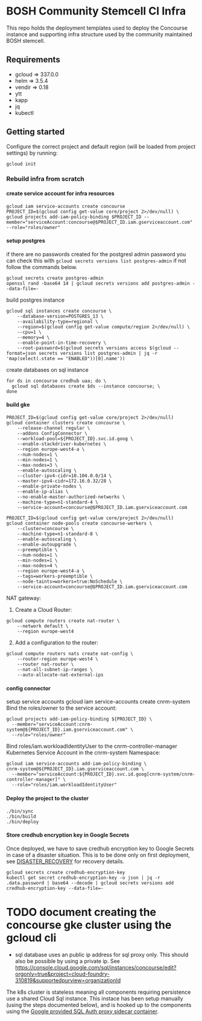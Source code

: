 # BOSH Community Stemcell CI Infra

This repo holds the deployment templates used to deploy the Concourse instance
and supporting infra structure used by the community maintained BOSH stemcell.

## Requirements
- gcloud => 337.0.0
- helm => 3.5.4
- vendir => 0.18
- ytt
- kapp
- jq
- kubectl

## Getting started

Configure the correct project and default region (will be loaded from project settings) by running:
```
gcloud init
```

### Rebuild infra from scratch

#### create service account for infra resources
```
gcloud iam service-accounts create concourse
PROJECT_ID=$(gcloud config get-value core/project 2>/dev/null) \
gcloud projects add-iam-policy-binding $PROJECT_ID --member="serviceAccount:concourse@$PROJECT_ID.iam.gserviceaccount.com" --role="roles/owner"
```

#### setup postgres
if there are no passwords created for the postgresl admin password
you can check this with `gcloud secrets versions list postgres-admin` if not follow the commands below.
```
gcloud secrets create postgres-admin
openssl rand -base64 14 | gcloud secrets versions add postgres-admin --data-file=-
```

build postgres instance

```
gcloud sql instances create concourse \
    --database-version=POSTGRES_13 \
    --availability-type=regional \
    --region=$(gcloud config get-value compute/region 2>/dev/null) \
    --cpu=1 \
    --memory=4 \
    --enable-point-in-time-recovery \
    --root-password=$(gcloud secrets versions access $(gcloud --format=json secrets versions list postgres-admin | jq -r 'map(select(.state == "ENABLED"))[0].name'))
```

create databases on sql instance
```
for ds in concourse credhub uaa; do \
  gcloud sql databases create $ds --instance concourse; \
done
```

#### build gke
```
PROJECT_ID=$(gcloud config get-value core/project 2>/dev/null)
gcloud container clusters create concourse \
    --release-channel regular \
    --addons ConfigConnector \
    --workload-pool=${PROJECT_ID}.svc.id.goog \
    --enable-stackdriver-kubernetes \
    --region europe-west4-a \
    --num-nodes=1 \
    --min-nodes=1 \
    --max-nodes=3 \
    --enable-autoscaling \
    --cluster-ipv4-cidr=10.104.0.0/14 \
    --master-ipv4-cidr=172.16.0.32/28 \
    --enable-private-nodes \
    --enable-ip-alias \
    --no-enable-master-authorized-networks \
    --machine-type=n1-standard-4 \
    --service-account=concourse@$PROJECT_ID.iam.gserviceaccount.com
```

```
PROJECT_ID=$(gcloud config get-value core/project 2>/dev/null)
gcloud container node-pools create concourse-workers \
    --cluster=concourse \
    --machine-type=n1-standard-8 \
    --enable-autoscaling \
    --enable-autoupgrade \
    --preemptible \
    --num-nodes=1 \
    --min-nodes=1 \
    --max-nodes=4 \
    --region europe-west4-a \
    --tags=workers-preemptible \
    --node-taints=workers=true:NoSchedule \
    --service-account=concourse@$PROJECT_ID.iam.gserviceaccount.com
```

NAT gateway:
1. Create a Cloud Router:
```
gcloud compute routers create nat-router \
    --network default \
    --region europe-west4
```

2. Add a configuration to the router:
```
gcloud compute routers nats create nat-config \
    --router-region europe-west4 \
    --router nat-router \
    --nat-all-subnet-ip-ranges \
    --auto-allocate-nat-external-ips
```

#### config connector
setup service accounts
gcloud iam service-accounts create cnrm-system
Bind the roles/owner to the service account:
```
gcloud projects add-iam-policy-binding ${PROJECT_ID} \
  --member="serviceAccount:cnrm-system@${PROJECT_ID}.iam.gserviceaccount.com" \
  --role="roles/owner"
```
Bind roles/iam.workloadIdentityUser to the cnrm-controller-manager Kubernetes Service Account in the cnrm-system Namespace:
```
gcloud iam service-accounts add-iam-policy-binding \
cnrm-system@${PROJECT_ID}.iam.gserviceaccount.com \
  --member="serviceAccount:${PROJECT_ID}.svc.id.goog[cnrm-system/cnrm-controller-manager]" \
  --role="roles/iam.workloadIdentityUser"
```

#### Deploy the project to the cluster
```
./bin/sync
./bin/build
./bin/deploy
```

#### Store credhub encryption key in Google Secrets

Once deployed, we have to save credhub encryption key to Google Secrets in case of a disaster situation.
This is to be done only on first deployment, see [DISASTER_RECOVERY](./DISASTER_RECOVERY.md) for recovery details.

```
gcloud secrets create credhub-encryption-key
kubectl get secret credhub-encryption-key -o json | jq -r .data.password | base64 --decode | gcloud secrets versions add credhub-encryption-key --data-file=-
```

# TODO document creating the concourse gke cluster using the gcloud cli

- sql database uses an public ip address for sql proxy only. This should also be possible by using a private ip. See https://console.cloud.google.com/sql/instances/concourse/edit?orgonly=true&project=cloud-foundry-310819&supportedpurview=organizationId



The k8s cluster is stateless meaning all components requiring persistence use a shared Cloud Sql instance.
This instace has been setup manually (using the steps documented below), and is hooked up to the components using
the [Google provided SQL Auth proxy sidecar container](https://cloud.google.com/sql/docs/mysql/connect-kubernetes-engine#introduction).
